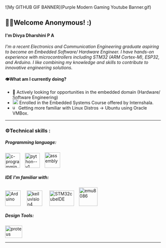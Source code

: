 ![My GITHUB GIF BANNER](Purple Modern Gaming Youtube Banner.gif)

## 🙋‍♀️Welcome Anonymous! :)
#### I'm Divya Dharshini P A 
*I'm a recent Electronics and Communication Engineering graduate aspiring to become an Embedded Software/ Hardware Engineer. I have hands-on experience with microcontrollers including STM32 (ARM Cortex-M), ESP32, and Arduino. 
I like combining my knowledge and skills to contribute to innovative engineering solutions.*

#### 👁️What am I currently doing?
- 🔎 Actively looking for opportunities in the embedded domain (Hardware/ Software Engineering)
- <img width="18" height="18" src="https://img.icons8.com/?size=80&id=oaoTa6nA7qv3&format=png" alt="embedded processors" style="margin-top: -10px;" /> Enrolled in the Embedded Systems Course offered by Internshala.
- <img width="15" height="15" src="https://img.icons8.com/?size=48&id=63208&format=png" alt="ubuntu" style="margin-top: -10px;" /> Getting more familiar with Linux Distros -> Ubuntu using Oracle VMBox.

---

### ⚙️Technical skills :
##### Programming language:
<img width="48" height="48" src="https://img.icons8.com/color/48/c-programming.png" alt="c-programming"/>&nbsp;&nbsp;&nbsp;&nbsp;<img width="48" height="48" src="https://img.icons8.com/color/48/python--v1.png" alt="python--v1"/>&nbsp;&nbsp;&nbsp;&nbsp;<img width="50" height="50" src="https://img.icons8.com/color/50/assembly.png" alt="assembly"/> 
##### IDE I'm familiar with:
<img width="50" height="50" src="https://static-00.iconduck.com/assets.00/arduino-ide-icon-2048x2025-x4ims8sb.png" alt="Arduino" />&nbsp;&nbsp;&nbsp;&nbsp; 
<img Width="50" height= "50" src="https://img3.downza.cn/download/202109/165031-6152d757b256f.jpg" alt="keiluvision4" /> &nbsp;&nbsp;&nbsp;&nbsp; 
<img Width="80" height= "50" src= "https://repository-images.githubusercontent.com/187005638/4d8c0b80-7bed-11e9-9338-fb7021245dd1" alt="STM32cubeIDE" /> &nbsp;&nbsp;
<img width="60" height="60" src="https://img.apponic.com/28/3/ca609bab1385855220fd15dff809b2f0.png" alt="emu8086" />
##### Design Tools:
<img Width="55" height= "40" src= "https://upload.wikimedia.org/wikipedia/en/5/5a/Proteus_Design_Suite_Atom_Logo.png" alt="proteus"/>

---

### 
